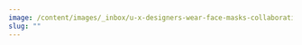 ```yaml
---
image: /content/images/_inbox/u-x-designers-wear-face-masks-collaborating-in-the-office-yakobchuk-olena-istock-getty-images-1297220263.png
slug: ""
---
```

